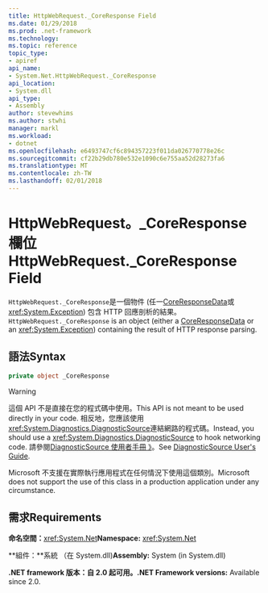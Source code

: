 ```yaml
---
title: HttpWebRequest._CoreResponse Field
ms.date: 01/29/2018
ms.prod: .net-framework
ms.technology: 
ms.topic: reference
topic_type:
- apiref
api_name:
- System.Net.HttpWebRequest._CoreResponse
api_location:
- System.dll
api_type:
- Assembly
author: stevewhims
ms.author: stwhi
manager: markl
ms.workload:
- dotnet
ms.openlocfilehash: e6493747cf6c894357223f011da026770778e26c
ms.sourcegitcommit: cf22b29db780e532e1090c6e755aa52d28273fa6
ms.translationtype: MT
ms.contentlocale: zh-TW
ms.lasthandoff: 02/01/2018
---
```

# <a name="httpwebrequestcoreresponse-field"></a><span data-ttu-id="d38ff-102">HttpWebRequest。\_CoreResponse 欄位</span><span class="sxs-lookup"><span data-stu-id="d38ff-102">HttpWebRequest.\_CoreResponse Field</span></span>

<span data-ttu-id="d38ff-103">`HttpWebRequest._CoreResponse`是一個物件 (任一[CoreResponseData](coreresponsedata.md)或<xref:System.Exception>) 包含 HTTP 回應剖析的結果。</span><span class="sxs-lookup"><span data-stu-id="d38ff-103">`HttpWebRequest._CoreResponse` is an object (either a [CoreResponseData](coreresponsedata.md) or an <xref:System.Exception>) containing the result of HTTP response parsing.</span></span>

## <a name="syntax"></a><span data-ttu-id="d38ff-104">語法</span><span class="sxs-lookup"><span data-stu-id="d38ff-104">Syntax</span></span>
  
```csharp
private object _CoreResponse
```

> [!WARNING]
> <span data-ttu-id="d38ff-105">這個 API 不是直接在您的程式碼中使用。</span><span class="sxs-lookup"><span data-stu-id="d38ff-105">This API is not meant to be used directly in your code.</span></span> <span data-ttu-id="d38ff-106">相反地，您應該使用<xref:System.Diagnostics.DiagnosticSource>連結網路的程式碼。</span><span class="sxs-lookup"><span data-stu-id="d38ff-106">Instead, you should use a <xref:System.Diagnostics.DiagnosticSource> to hook networking code.</span></span> <span data-ttu-id="d38ff-107">請參閱[DiagnosticSource 使用者手冊 》](https://github.com/dotnet/corefx/blob/master/src/System.Diagnostics.DiagnosticSource/src/DiagnosticSourceUsersGuide.md)。</span><span class="sxs-lookup"><span data-stu-id="d38ff-107">See [DiagnosticSource User's Guide](https://github.com/dotnet/corefx/blob/master/src/System.Diagnostics.DiagnosticSource/src/DiagnosticSourceUsersGuide.md).</span></span>
> 
> <span data-ttu-id="d38ff-108">Microsoft 不支援在實際執行應用程式在任何情況下使用這個類別。</span><span class="sxs-lookup"><span data-stu-id="d38ff-108">Microsoft does not support the use of this class in a production application under any circumstance.</span></span>

## <a name="requirements"></a><span data-ttu-id="d38ff-109">需求</span><span class="sxs-lookup"><span data-stu-id="d38ff-109">Requirements</span></span>

<span data-ttu-id="d38ff-110">**命名空間：**<xref:System.Net></span><span class="sxs-lookup"><span data-stu-id="d38ff-110">**Namespace:** <xref:System.Net></span></span>

<span data-ttu-id="d38ff-111">**組件：**系統 （在 System.dll)</span><span class="sxs-lookup"><span data-stu-id="d38ff-111">**Assembly:** System (in System.dll)</span></span>

<span data-ttu-id="d38ff-112">**.NET framework 版本：**自 2.0 起可用。</span><span class="sxs-lookup"><span data-stu-id="d38ff-112">**.NET Framework versions:** Available since 2.0.</span></span>
